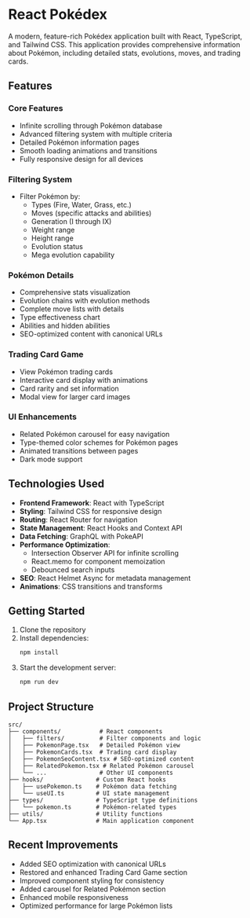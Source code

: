 # React Pokédex

A modern, feature-rich Pokédex application built with React, TypeScript, and Tailwind CSS. This application provides comprehensive information about Pokémon, including detailed stats, evolutions, moves, and trading cards.

## Features

### Core Features
- Infinite scrolling through Pokémon database
- Advanced filtering system with multiple criteria
- Detailed Pokémon information pages
- Smooth loading animations and transitions
- Fully responsive design for all devices

### Filtering System
- Filter Pokémon by:
  - Types (Fire, Water, Grass, etc.)
  - Moves (specific attacks and abilities)
  - Generation (I through IX)
  - Weight range
  - Height range
  - Evolution status
  - Mega evolution capability

### Pokémon Details
- Comprehensive stats visualization
- Evolution chains with evolution methods
- Complete move lists with details
- Type effectiveness chart
- Abilities and hidden abilities
- SEO-optimized content with canonical URLs

### Trading Card Game
- View Pokémon trading cards
- Interactive card display with animations
- Card rarity and set information
- Modal view for larger card images

### UI Enhancements
- Related Pokémon carousel for easy navigation
- Type-themed color schemes for Pokémon pages
- Animated transitions between pages
- Dark mode support

## Technologies Used

- **Frontend Framework**: React with TypeScript
- **Styling**: Tailwind CSS for responsive design
- **Routing**: React Router for navigation
- **State Management**: React Hooks and Context API
- **Data Fetching**: GraphQL with PokeAPI
- **Performance Optimization**:
  - Intersection Observer API for infinite scrolling
  - React.memo for component memoization
  - Debounced search inputs
- **SEO**: React Helmet Async for metadata management
- **Animations**: CSS transitions and transforms

## Getting Started

1. Clone the repository
2. Install dependencies:
   ```bash
   npm install
   ```
3. Start the development server:
   ```bash
   npm run dev
   ```

## Project Structure

```
src/
├── components/           # React components
│   ├── filters/          # Filter components and logic
│   ├── PokemonPage.tsx   # Detailed Pokémon view
│   ├── PokemonCards.tsx  # Trading card display
│   ├── PokemonSeoContent.tsx # SEO-optimized content
│   ├── RelatedPokemon.tsx # Related Pokémon carousel
│   └── ...               # Other UI components
├── hooks/               # Custom React hooks
│   ├── usePokemon.ts    # Pokémon data fetching
│   └── useUI.ts         # UI state management
├── types/               # TypeScript type definitions
│   └── pokemon.ts       # Pokémon-related types
├── utils/               # Utility functions
└── App.tsx              # Main application component
```

## Recent Improvements

- Added SEO optimization with canonical URLs
- Restored and enhanced Trading Card Game section
- Improved component styling for consistency
- Added carousel for Related Pokémon section
- Enhanced mobile responsiveness
- Optimized performance for large Pokémon lists
